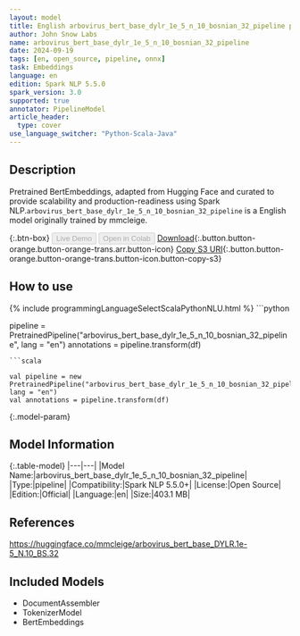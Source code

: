 ```yaml
---
layout: model
title: English arbovirus_bert_base_dylr_1e_5_n_10_bosnian_32_pipeline pipeline BertEmbeddings from mmcleige
author: John Snow Labs
name: arbovirus_bert_base_dylr_1e_5_n_10_bosnian_32_pipeline
date: 2024-09-19
tags: [en, open_source, pipeline, onnx]
task: Embeddings
language: en
edition: Spark NLP 5.5.0
spark_version: 3.0
supported: true
annotator: PipelineModel
article_header:
  type: cover
use_language_switcher: "Python-Scala-Java"
---
```


## Description

Pretrained BertEmbeddings, adapted from Hugging Face and curated to provide scalability and production-readiness using Spark NLP.`arbovirus_bert_base_dylr_1e_5_n_10_bosnian_32_pipeline` is a English model originally trained by mmcleige.

{:.btn-box}
<button class="button button-orange" disabled>Live Demo</button>
<button class="button button-orange" disabled>Open in Colab</button>
[Download](https://s3.amazonaws.com/auxdata.johnsnowlabs.com/public/models/arbovirus_bert_base_dylr_1e_5_n_10_bosnian_32_pipeline_en_5.5.0_3.0_1726744452421.zip){:.button.button-orange.button-orange-trans.arr.button-icon}
[Copy S3 URI](s3://auxdata.johnsnowlabs.com/public/models/arbovirus_bert_base_dylr_1e_5_n_10_bosnian_32_pipeline_en_5.5.0_3.0_1726744452421.zip){:.button.button-orange.button-orange-trans.button-icon.button-copy-s3}

## How to use



<div class="tabs-box" markdown="1">
{% include programmingLanguageSelectScalaPythonNLU.html %}
```python

pipeline = PretrainedPipeline("arbovirus_bert_base_dylr_1e_5_n_10_bosnian_32_pipeline", lang = "en")
annotations =  pipeline.transform(df)   

```
```scala

val pipeline = new PretrainedPipeline("arbovirus_bert_base_dylr_1e_5_n_10_bosnian_32_pipeline", lang = "en")
val annotations = pipeline.transform(df)

```
</div>

{:.model-param}
## Model Information

{:.table-model}
|---|---|
|Model Name:|arbovirus_bert_base_dylr_1e_5_n_10_bosnian_32_pipeline|
|Type:|pipeline|
|Compatibility:|Spark NLP 5.5.0+|
|License:|Open Source|
|Edition:|Official|
|Language:|en|
|Size:|403.1 MB|

## References

https://huggingface.co/mmcleige/arbovirus_bert_base_DYLR.1e-5_N.10_BS.32

## Included Models

- DocumentAssembler
- TokenizerModel
- BertEmbeddings